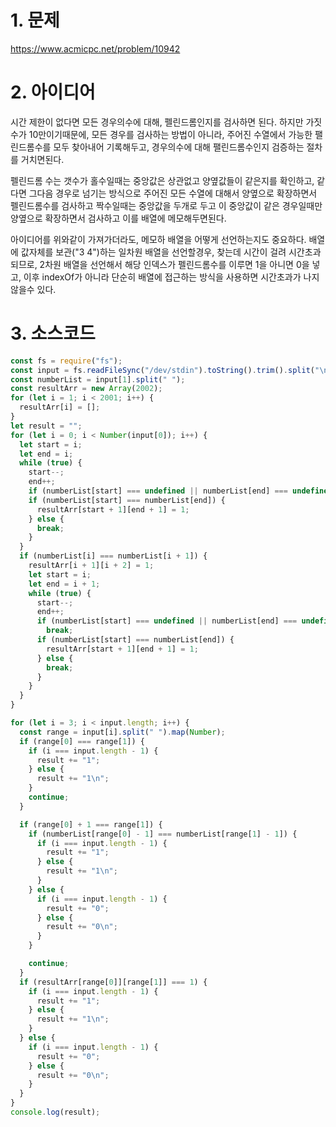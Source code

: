 # 1. 문제

https://www.acmicpc.net/problem/10942

# 2. 아이디어

시간 제한이 없다면 모든 경우의수에 대해, 펠린드롬인지를 검사하면 된다. 하지만 가짓수가 10만이기때문에, 모든 경우를 검사하는 방법이 아니라, 주어진 수열에서 가능한 팰린드롬수를 모두 찾아내어 기록해두고, 경우의수에 대해 팰린드롬수인지 검증하는 절차를 거치면된다.

펠린드롬 수는 갯수가 홀수일때는 중앙값은 상관없고 양옆값들이 같은지를 확인하고, 같다면 그다음 경우로 넘기는 방식으로 주어진 모든 수열에 대해서 양옆으로 확장하면서 펠린드롬수를 검사하고 짝수일때는 중앙값을 두개로 두고 이 중앙값이 같은 경우일때만 양옆으로 확장하면서 검사하고 이를 배열에 메모해두면된다.

아이디어를 위와같이 가져가더라도, 메모하 배열을 어떻게 선언하는지도 중요하다. 배열에 값자체를 보관("3 4")하는 일차원 배열을 선언할경우, 찾는데 시간이 걸려 시간초과 되므로, 2차원 배열을 선언해서 해당 인덱스가 펠린드롬수를 이루면 1을 아니면 0을 넣고, 이후 indexOf가 아니라 단순히 배열에 접근하는 방식을 사용하면 시간초과가 나지 않을수 있다.

# 3. 소스코드

```javascript
const fs = require("fs");
const input = fs.readFileSync("/dev/stdin").toString().trim().split("\n");
const numberList = input[1].split(" ");
const resultArr = new Array(2002);
for (let i = 1; i < 2001; i++) {
  resultArr[i] = [];
}
let result = "";
for (let i = 0; i < Number(input[0]); i++) {
  let start = i;
  let end = i;
  while (true) {
    start--;
    end++;
    if (numberList[start] === undefined || numberList[end] === undefined) break;
    if (numberList[start] === numberList[end]) {
      resultArr[start + 1][end + 1] = 1;
    } else {
      break;
    }
  }
  if (numberList[i] === numberList[i + 1]) {
    resultArr[i + 1][i + 2] = 1;
    let start = i;
    let end = i + 1;
    while (true) {
      start--;
      end++;
      if (numberList[start] === undefined || numberList[end] === undefined)
        break;
      if (numberList[start] === numberList[end]) {
        resultArr[start + 1][end + 1] = 1;
      } else {
        break;
      }
    }
  }
}

for (let i = 3; i < input.length; i++) {
  const range = input[i].split(" ").map(Number);
  if (range[0] === range[1]) {
    if (i === input.length - 1) {
      result += "1";
    } else {
      result += "1\n";
    }
    continue;
  }

  if (range[0] + 1 === range[1]) {
    if (numberList[range[0] - 1] === numberList[range[1] - 1]) {
      if (i === input.length - 1) {
        result += "1";
      } else {
        result += "1\n";
      }
    } else {
      if (i === input.length - 1) {
        result += "0";
      } else {
        result += "0\n";
      }
    }

    continue;
  }
  if (resultArr[range[0]][range[1]] === 1) {
    if (i === input.length - 1) {
      result += "1";
    } else {
      result += "1\n";
    }
  } else {
    if (i === input.length - 1) {
      result += "0";
    } else {
      result += "0\n";
    }
  }
}
console.log(result);
```
